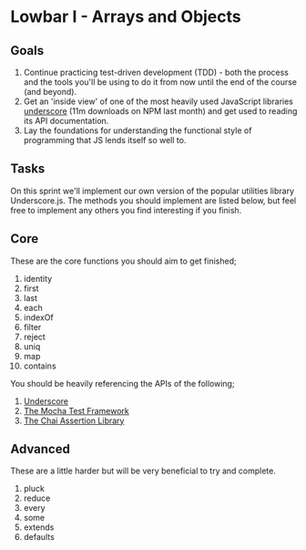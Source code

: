 # Lowbar I - Arrays and Objects

## Goals

1. Continue practicing test-driven development (TDD) - both the process and the
tools you'll be using to do it from now until the end of the course (and beyond).
2. Get an 'inside view' of one of the most heavily used JavaScript libraries
[underscore](http://underscorejs.org/) (11m downloads on NPM last month) and
get used to reading its API documentation.
3. Lay the foundations for understanding the functional style of programming that JS lends itself so well to.

## Tasks

On this sprint we'll implement our own version of the popular utilities library Underscore.js. The methods you should implement are listed below, but feel free to implement any others you find interesting if you finish.

## Core

These are the core functions you should aim to get finished;

1. identity
2. first
3. last
4. each
5. indexOf
6. filter
7. reject
8. uniq
9. map
10. contains

You should be heavily referencing the APIs of the following;

1. [Underscore](http://underscorejs.org/)
2. [The Mocha Test Framework](https://mochajs.org/)
3. [The Chai Assertion Library](http://chaijs.com/)

## Advanced

These are a little harder but will be very beneficial to try and complete.

1. pluck
2. reduce
3. every
4. some
5. extends
6. defaults

